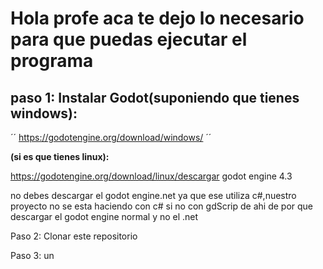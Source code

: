 # Hola profe aca te dejo lo necesario para que puedas ejecutar el programa
##  **paso 1**: Instalar Godot(suponiendo que tienes windows): 
´´
https://godotengine.org/download/windows/
´´

**(si es que tienes linux):**

https://godotengine.org/download/linux/descargar godot engine 4.3

no debes descargar el godot engine.net ya que ese utiliza c#,nuestro proyecto no se esta haciendo con c# si no con gdScrip de ahi de por que descargar el godot engine normal y no el .net

Paso 2: Clonar este repositorio

Paso 3: un
